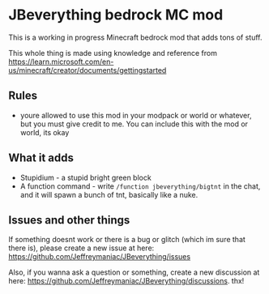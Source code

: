# JBeverything bedrock MC mod
This is a working in progress Minecraft bedrock mod that adds tons of stuff.

This whole thing is made using knowledge and reference from https://learn.microsoft.com/en-us/minecraft/creator/documents/gettingstarted

## Rules

* youre allowed to use this mod in your modpack or world or whatever, but you must give credit to me. You can include this with the mod or world, its okay

## What it adds

* Stupidium - a stupid bright green block
* A function command - write `/function jbeverything/bigtnt` in the chat, and it will spawn a bunch of tnt, basically like a nuke.

## Issues and other things

If something doesnt work or there is a bug or glitch (which im sure that there is), please create a new issue at here: https://github.com/Jeffreymaniac/JBeverything/issues

Also, if you wanna ask a question or something, create a new discussion at here: https://github.com/Jeffreymaniac/JBeverything/discussions. thx!
